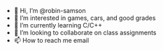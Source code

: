 - 👋 Hi, I’m @robin-samson
- 👀 I’m interested in games, cars, and good grades
- 🌱 I’m currently learning C/C++
- 💞️ I’m looking to collaborate on class assignments
- 📫 How to reach me email

<!---
robin-samson/robin-samson is a ✨ special ✨ repository because its `README.md` (this file) appears on your GitHub profile.
You can click the Preview link to take a look at your changes.
--->
